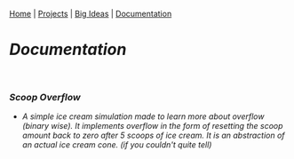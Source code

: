[Home](https://kaankutluer.github.io/kaankutluer.github.io/) | [Projects](https://kaankutluer.github.io/kaankutluer.github.io/projects.md) | [Big Ideas](https://kaankutluer.github.io/kaankutluer.github.io/big_ideas.md) | [Documentation](https://kaankutluer.github.io/kaankutluer.github.io/documentation.md)


# ***Documentation***

<br>

### ***Scoop Overflow***

- *A simple ice cream simulation made to learn more about overflow (binary wise). It implements overflow in the form of resetting the scoop amount back to zero after 5 scoops of ice cream. It is an abstraction of an actual ice cream cone. (if you couldn't quite tell)*
